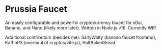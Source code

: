 # Prussia Faucet
An easily configurable and powerful cryptocurrency faucet for xDai, Banano, and Nano (likely more later). Written in Node.js v16. Currently WIP.

Additional contributors (besides me): SaltyWalty (banano faucet frontend), KaffinPX (overhaul of cryptos/vite.js), HalfBakedBread